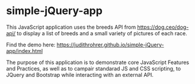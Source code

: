 # simple-jQuery-app

This JavaScript application uses the breeds API from https://dog.ceo/dog-api/ 
to display a list of breeds and a small variety of pictures of each race.

Find the demo here: https://judithrohrer.github.io/simple-jQuery-app/index.html


The purpose of this application is to demonstrate core JavaScript Features and Practices, as well as to campair standarad JS and CSS scripting, to JQuery and Bootstrap while interacting with an external API.
